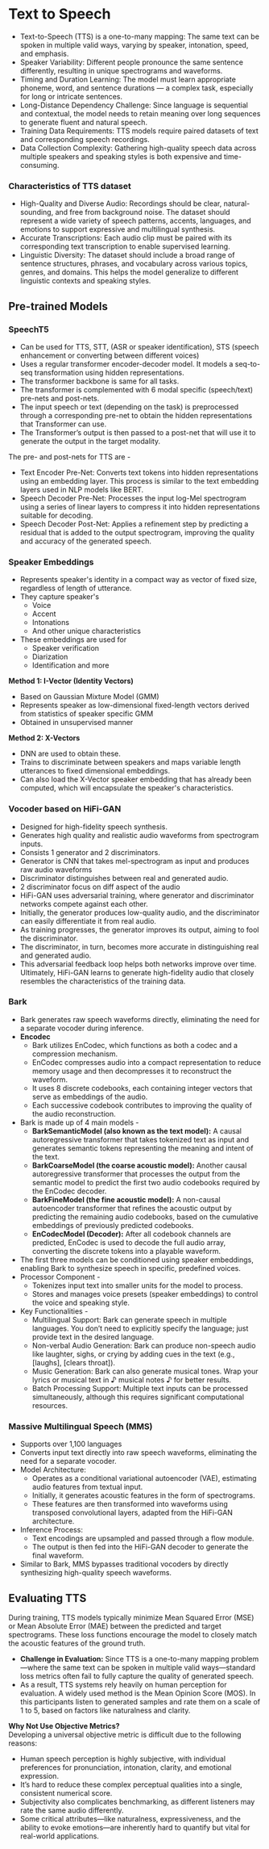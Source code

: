 # Text to Speech
* Text-to-Speech (TTS) is a one-to-many mapping: The same text can be spoken in multiple valid ways, varying by speaker, intonation, speed, and emphasis.
* Speaker Variability: Different people pronounce the same sentence differently, resulting in unique spectrograms and waveforms.
* Timing and Duration Learning: The model must learn appropriate phoneme, word, and sentence durations — a complex task, especially for long or intricate sentences.
* Long-Distance Dependency Challenge: Since language is sequential and contextual, the model needs to retain meaning over long sequences to generate fluent and natural speech.
* Training Data Requirements: TTS models require paired datasets of text and corresponding speech recordings.
* Data Collection Complexity: Gathering high-quality speech data across multiple speakers and speaking styles is both expensive and time-consuming.

### Characteristics of TTS dataset
* High-Quality and Diverse Audio: Recordings should be clear, natural-sounding, and free from background noise. The dataset should represent a wide variety of speech patterns, accents, languages, and emotions to support expressive and multilingual synthesis.
* Accurate Transcriptions: Each audio clip must be paired with its corresponding text transcription to enable supervised learning.
* Linguistic Diversity: The dataset should include a broad range of sentence structures, phrases, and vocabulary across various topics, genres, and domains. This helps the model generalize to different linguistic contexts and speaking styles.

## Pre-trained Models
### SpeechT5
* Can be used for TTS, STT, (ASR or speaker identification), STS (speech enhancement or converting between different voices)
* Uses a regular transformer encoder-decoder model. It models a seq-to-seq transformation using hidden representations. 
* The transformer backbone is same for all tasks. 
* The transformer is complemented with 6 modal specific (speech/text) pre-nets and post-nets. 
* The input speech or text (depending on the task) is preprocessed through a corresponding pre-net to obtain the hidden representations that Transformer can use.
* The Transformer’s output is then passed to a post-net that will use it to generate the output in the target modality.

The pre- and post-nets for TTS are -
* Text Encoder Pre-Net: Converts text tokens into hidden representations using an embedding layer. This process is similar to the text embedding layers used in NLP models like BERT.
* Speech Decoder Pre-Net: Processes the input log-Mel spectrogram using a series of linear layers to compress it into hidden representations suitable for decoding.
* Speech Decoder Post-Net: Applies a refinement step by predicting a residual that is added to the output spectrogram, improving the quality and accuracy of the generated speech.

### Speaker Embeddings
* Represents speaker's identity in a compact way as vector of fixed size, regardless of length of utterance.
* They capture speaker's
    * Voice
    * Accent
    * Intonations
    * And other unique characteristics
* These embeddings are used for 
    * Speaker verification
    * Diarization
    * Identification and more

**Method 1: I-Vector (Identity Vectors)**
* Based on Gaussian Mixture Model (GMM)
* Represents speaker as low-dimensional fixed-length vectors derived from statistics of speaker specific GMM 
* Obtained in unsupervised manner

**Method 2: X-Vectors**
* DNN are used to obtain these.
* Trains to discriminate between speakers and maps variable length utterances to fixed dimensional embeddings.
* Can also load the X-Vector speaker embedding that has already been computed, which will encapsulate the speaker's characteristics.

### Vocoder based on HiFi-GAN
* Designed for high-fidelity speech synthesis.
* Generates high quality and realistic audio waveforms from spectrogram inputs.
* Consists 1 generator and 2 discriminators.
* Generator is CNN that takes mel-spectrogram as input and produces raw audio waveforms
* Discriminator distinguishes between real and generated audio.
* 2 discriminator focus on diff aspect of the audio
* HiFi-GAN uses adversarial training, where generator and discriminator networks compete against each other.
* Initially, the generator produces low-quality audio, and the discriminator can easily differentiate it from real audio. 
* As training progresses, the generator improves its output, aiming to fool the discriminator. 
* The discriminator, in turn, becomes more accurate in distinguishing real and generated audio.
* This adversarial feedback loop helps both networks improve over time. Ultimately, HiFi-GAN learns to generate high-fidelity audio that closely resembles the characteristics of the training data.

### Bark
* Bark generates raw speech waveforms directly, eliminating the need for a separate vocoder during inference.
* **Encodec**
    * Bark utilizes EnCodec, which functions as both a codec and a compression mechanism.
    * EnCodec compresses audio into a compact representation to reduce memory usage and then decompresses it to reconstruct the waveform.
    * It uses 8 discrete codebooks, each containing integer vectors that serve as embeddings of the audio.
    * Each successive codebook contributes to improving the quality of the audio reconstruction.
* Bark is made up of 4 main models -
    * **BarkSemanticModel (also known as the text model):** A causal autoregressive transformer that takes tokenized text as input and generates semantic tokens representing the meaning and intent of the text.
    * **BarkCoarseModel (the coarse acoustic model):** Another causal autoregressive transformer that processes the output from the semantic model to predict the first two audio codebooks required by the EnCodec decoder.
    * **BarkFineModel (the fine acoustic model):** A non-causal autoencoder transformer that refines the acoustic output by predicting the remaining audio codebooks, based on the cumulative embeddings of previously predicted codebooks.
    * **EnCodecModel (Decoder):** After all codebook channels are predicted, EnCodec is used to decode the full audio array, converting the discrete tokens into a playable waveform.
* The first three models can be conditioned using speaker embeddings, enabling Bark to synthesize speech in specific, predefined voices.
* Processor Component -
    * Tokenizes input text into smaller units for the model to process.
    * Stores and manages voice presets (speaker embeddings) to control the voice and speaking style.
* Key Functionalities -
    * Multilingual Support: Bark can generate speech in multiple languages. You don’t need to explicitly specify the language; just provide text in the desired language.
    * Non-verbal Audio Generation: Bark can produce non-speech audio like laughter, sighs, or crying by adding cues in the text (e.g., [laughs], [clears throat]).
    * Music Generation: Bark can also generate musical tones. Wrap your lyrics or musical text in ♪ musical notes ♪ for better results.
    * Batch Processing Support: Multiple text inputs can be processed simultaneously, although this requires significant computational resources.

### Massive Multilingual Speech (MMS)
* Supports over 1,100 languages
* Converts input text directly into raw speech waveforms, eliminating the need for a separate vocoder.
* Model Architecture:
    * Operates as a conditional variational autoencoder (VAE), estimating audio features from textual input.
    * Initially, it generates acoustic features in the form of spectrograms.
    * These features are then transformed into waveforms using transposed convolutional layers, adapted from the HiFi-GAN architecture.
* Inference Process:
    * Text encodings are upsampled and passed through a flow module.
    * The output is then fed into the HiFi-GAN decoder to generate the final waveform.
* Similar to Bark, MMS bypasses traditional vocoders by directly synthesizing high-quality speech waveforms.

## Evaluating TTS
During training, TTS models typically minimize Mean Squared Error (MSE) or Mean Absolute Error (MAE) between the predicted and target spectrograms. These loss functions encourage the model to closely match the acoustic features of the ground truth.
* **Challenge in Evaluation:** Since TTS is a one-to-many mapping problem—where the same text can be spoken in multiple valid ways—standard loss metrics often fail to fully capture the quality of generated speech.
* As a result, TTS systems rely heavily on human perception for evaluation. A widely used method is the Mean Opinion Score (MOS). In this participants listen to generated samples and rate them on a scale of 1 to 5, based on factors like naturalness and clarity.

**Why Not Use Objective Metrics?**<br>
Developing a universal objective metric is difficult due to the following reasons:
* Human speech perception is highly subjective, with individual preferences for pronunciation, intonation, clarity, and emotional expression.
* It’s hard to reduce these complex perceptual qualities into a single, consistent numerical score.
* Subjectivity also complicates benchmarking, as different listeners may rate the same audio differently.
* Some critical attributes—like naturalness, expressiveness, and the ability to evoke emotions—are inherently hard to quantify but vital for real-world applications.